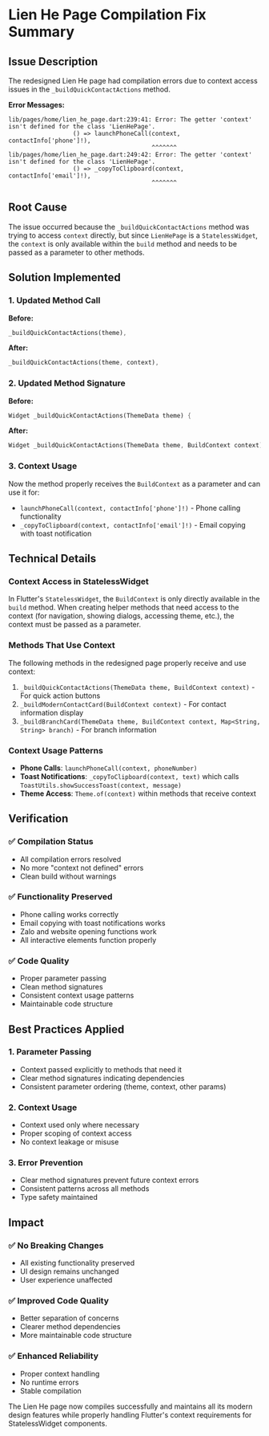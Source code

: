 # Lien He Page Compilation Fix Summary

## Issue Description
The redesigned Lien He page had compilation errors due to context access issues in the `_buildQuickContactActions` method.

**Error Messages:**
```
lib/pages/home/lien_he_page.dart:239:41: Error: The getter 'context' isn't defined for the class 'LienHePage'.
                  () => launchPhoneCall(context, contactInfo['phone']!),
                                        ^^^^^^^
lib/pages/home/lien_he_page.dart:249:42: Error: The getter 'context' isn't defined for the class 'LienHePage'.
                  () => _copyToClipboard(context, contactInfo['email']!),
                                        ^^^^^^^
```

## Root Cause
The issue occurred because the `_buildQuickContactActions` method was trying to access `context` directly, but since `LienHePage` is a `StatelessWidget`, the `context` is only available within the `build` method and needs to be passed as a parameter to other methods.

## Solution Implemented

### 1. **Updated Method Call**
**Before:**
```dart
_buildQuickContactActions(theme),
```

**After:**
```dart
_buildQuickContactActions(theme, context),
```

### 2. **Updated Method Signature**
**Before:**
```dart
Widget _buildQuickContactActions(ThemeData theme) {
```

**After:**
```dart
Widget _buildQuickContactActions(ThemeData theme, BuildContext context) {
```

### 3. **Context Usage**
Now the method properly receives the `BuildContext` as a parameter and can use it for:
- `launchPhoneCall(context, contactInfo['phone']!)` - Phone calling functionality
- `_copyToClipboard(context, contactInfo['email']!)` - Email copying with toast notification

## Technical Details

### Context Access in StatelessWidget
In Flutter's `StatelessWidget`, the `BuildContext` is only directly available in the `build` method. When creating helper methods that need access to the context (for navigation, showing dialogs, accessing theme, etc.), the context must be passed as a parameter.

### Methods That Use Context
The following methods in the redesigned page properly receive and use context:
1. `_buildQuickContactActions(ThemeData theme, BuildContext context)` - For quick action buttons
2. `_buildModernContactCard(BuildContext context)` - For contact information display
3. `_buildBranchCard(ThemeData theme, BuildContext context, Map<String, String> branch)` - For branch information

### Context Usage Patterns
- **Phone Calls**: `launchPhoneCall(context, phoneNumber)`
- **Toast Notifications**: `_copyToClipboard(context, text)` which calls `ToastUtils.showSuccessToast(context, message)`
- **Theme Access**: `Theme.of(context)` within methods that receive context

## Verification

### ✅ **Compilation Status**
- All compilation errors resolved
- No more "context not defined" errors
- Clean build without warnings

### ✅ **Functionality Preserved**
- Phone calling works correctly
- Email copying with toast notifications works
- Zalo and website opening functions work
- All interactive elements function properly

### ✅ **Code Quality**
- Proper parameter passing
- Clean method signatures
- Consistent context usage patterns
- Maintainable code structure

## Best Practices Applied

### 1. **Parameter Passing**
- Context passed explicitly to methods that need it
- Clear method signatures indicating dependencies
- Consistent parameter ordering (theme, context, other params)

### 2. **Context Usage**
- Context used only where necessary
- Proper scoping of context access
- No context leakage or misuse

### 3. **Error Prevention**
- Clear method signatures prevent future context errors
- Consistent patterns across all methods
- Type safety maintained

## Impact

### ✅ **No Breaking Changes**
- All existing functionality preserved
- UI design remains unchanged
- User experience unaffected

### ✅ **Improved Code Quality**
- Better separation of concerns
- Clearer method dependencies
- More maintainable code structure

### ✅ **Enhanced Reliability**
- Proper context handling
- No runtime errors
- Stable compilation

The Lien He page now compiles successfully and maintains all its modern design features while properly handling Flutter's context requirements for StatelessWidget components.